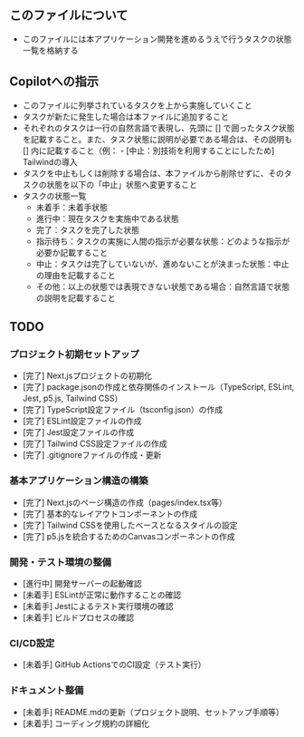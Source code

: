## このファイルについて
- このファイルには本アプリケーション開発を進めるうえで行うタスクの状態一覧を格納する

## Copilotへの指示 
- このファイルに列挙されているタスクを上から実施していくこと
- タスクが新たに発生した場合は本ファイルに追加すること
- それぞれのタスクは一行の自然言語で表現し、先頭に [] で囲ったタスク状態を記載すること。また、タスク状態に説明が必要である場合は、その説明も [] 内に記載すること（例： - [中止：別技術を利用することにしたため] Tailwindの導入
- タスクを中止もしくは削除する場合は、本ファイルから削除せずに、そのタスクの状態を以下の「中止」状態へ変更すること
- タスクの状態一覧
  - 未着手：未着手状態
  - 進行中：現在タスクを実施中である状態
  - 完了：タスクを完了した状態
  - 指示待ち：タスクの実施に人間の指示が必要な状態：どのような指示が必要か記載すること
  - 中止：タスクは完了していないが、進めないことが決まった状態：中止の理由を記載すること
  - その他：以上の状態では表現できない状態である場合：自然言語で状態の説明を記載すること

## TODO

### プロジェクト初期セットアップ
- [完了] Next.jsプロジェクトの初期化
- [完了] package.jsonの作成と依存関係のインストール（TypeScript, ESLint, Jest, p5.js, Tailwind CSS）
- [完了] TypeScript設定ファイル（tsconfig.json）の作成
- [完了] ESLint設定ファイルの作成
- [完了] Jest設定ファイルの作成
- [完了] Tailwind CSS設定ファイルの作成
- [完了] .gitignoreファイルの作成・更新

### 基本アプリケーション構造の構築
- [完了] Next.jsのページ構造の作成（pages/index.tsx等）
- [完了] 基本的なレイアウトコンポーネントの作成
- [完了] Tailwind CSSを使用したベースとなるスタイルの設定
- [完了] p5.jsを統合するためのCanvasコンポーネントの作成

### 開発・テスト環境の整備
- [進行中] 開発サーバーの起動確認
- [未着手] ESLintが正常に動作することの確認
- [未着手] Jestによるテスト実行環境の確認
- [未着手] ビルドプロセスの確認

### CI/CD設定
- [未着手] GitHub ActionsでのCI設定（テスト実行）

### ドキュメント整備
- [未着手] README.mdの更新（プロジェクト説明、セットアップ手順等）
- [未着手] コーディング規約の詳細化
